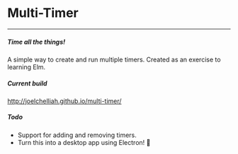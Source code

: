 # Multi-Timer
---

##### Time all the things!
A simple way to create and run multiple timers. Created as an exercise to learning Elm.

##### Current build
http://joelchelliah.github.io/multi-timer/

##### Todo
- Support for adding and removing timers.
- Turn this into a desktop app using Electron! :rocket:
